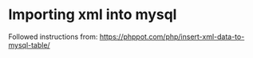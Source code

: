 # Importing xml into mysql

Followed instructions from:
 https://phppot.com/php/insert-xml-data-to-mysql-table/